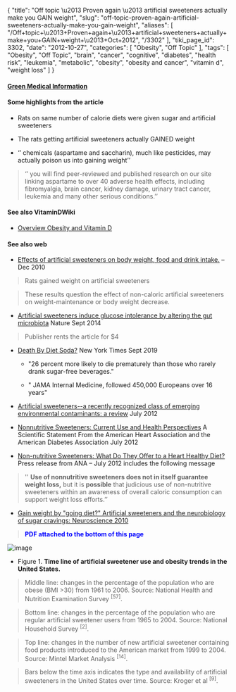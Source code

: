 {
    "title": "Off topic \u2013 Proven again \u2013 artificial sweeteners actually make you GAIN weight",
    "slug": "off-topic-proven-again-artificial-sweeteners-actually-make-you-gain-weight",
    "aliases": [
        "/Off+topic+\u2013+Proven+again+\u2013+artificial+sweeteners+actually+make+you+GAIN+weight+\u2013+Oct+2012",
        "/3302"
    ],
    "tiki_page_id": 3302,
    "date": "2012-10-27",
    "categories": [
        "Obesity",
        "Off Topic"
    ],
    "tags": [
        "Obesity",
        "Off Topic",
        "brain",
        "cancer",
        "cognitive",
        "diabetes",
        "health risk",
        "leukemia",
        "metabolic",
        "obesity",
        "obesity and cancer",
        "vitamin d",
        "weight loss"
    ]
}


#### [Green Medical Information](http://www.greenmedinfo.com/blog/artificial-sweeteners-found-more-weight-promoting-sugar)

#### Some highlights from the article

* Rats on same number of calorie diets were given sugar and artificial sweeteners

* The rats getting artificial sweeteners actually GAINED weight

* ‘’ chemicals (aspartame and saccharin), much like pesticides, may actually poison us into gaining weight’’

> ‘’ you will find peer-reviewed and published research on our site linking aspartame to over 40 adverse health effects, including fibromyalgia, brain cancer, kidney damage, urinary tract cancer, leukemia and many other serious conditions.’’

#### See also VitaminDWiki

* [Overview Obesity and Vitamin D](/posts/overview-obesity-and-vitamin-d)

#### See also web

* [Effects of artificial sweeteners on body weight, food and drink intake.](http://www.ncbi.nlm.nih.gov/pubmed/21138816) – Dec 2010

> Rats gained weight on artificial sweeteners

> These results question the effect of non-caloric artificial sweeteners on weight-maintenance or body weight decrease.

* [Artificial sweeteners induce glucose intolerance by altering the gut microbiota](http://www.nature.com/nature/journal/v514/n7521/full/nature13793.html) Nature Sept 2014

> Publisher rents the article for $4

* [Death By Diet Soda?](https://www.nytimes.com/2019/09/06/health/diet-soda-health-death.html) New York Times Sept 2019

   * "26 percent more likely to die prematurely than those who rarely drank sugar-free beverages."

   * " JAMA Internal Medicine, followed 450,000 Europeans over 16 years"

* [Artificial sweeteners--a recently recognized class of emerging environmental contaminants: a review](http://www.ncbi.nlm.nih.gov/pubmed/22543693%20) July 2012

* [Nonnutritive Sweeteners: Current Use and Health Perspectives](http://circ.ahajournals.org/content/126/4/509.full) A Scientific Statement From the American  Heart Association and the American Diabetes Association July 2012

* [Non-nutritive Sweeteners: What Do They Offer to a Heart Healthy Diet?](http://my.americanheart.org/professional/General/Non-nutritive-Sweeteners-What-Do-They-Offer-to-a-Heart-Healthy-Diet_UCM_441541_Article.jsp) Press release from ANA – July 2012 includes the following message

> '' **Use of nonnutritive sweeteners does not in itself guarantee weight loss,**  but it is  **possible**  that judicious use of non-nutritive sweeteners within an awareness of overall caloric consumption can support weight loss efforts.’’

* [Gain weight by "going diet?" Artificial sweeteners and the neurobiology of sugar cravings: Neuroscience 2010](http://www.ncbi.nlm.nih.gov/pubmed/20589192%20) 

>  **<span style="color:#00F;">PDF attached to the bottom of this page</span>** 

<img src="https://d1bk1kqxc0sym.cloudfront.net/attachments/jpeg/nns-and-obesity.jpg" alt="image">

* Figure 1. **Time line of artificial sweetener use and obesity trends in the United States.**  

> Middle line: changes in the percentage of the population who are obese (BMI >30) from 1961 to 2006. Source: National Health and Nutrition Examination Survey <sup>[57]</sup>. 

> Bottom line: changes in the percentage of the population who are regular artificial sweetener users from 1965 to 2004. Source: National Household Survey <sup>[2]</sup>. 

> Top line: changes in the number of new artificial sweetener containing food products introduced to the American market from 1999 to 2004. Source: Mintel Market Analysis <sup>[14]</sup>. 

> Bars below the time axis indicates the type and availability of artificial  sweeteners in the United States over time. Source: Kroger et al <sup>[9]</sup>.